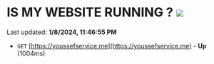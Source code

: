 # IS MY WEBSITE RUNNING ? [![](https://img.shields.io/static/v1?label=Sponsor&message=%E2%9D%A4&logo=GitHub&color=%23fe8e86)](https://github.com/sponsors/<username>)

Last updated: **1/8/2024, 11:46:55 PM**

- `GET` [https://youssefservice.me](https://youssefservice.me) - **Up** (1004ms)
